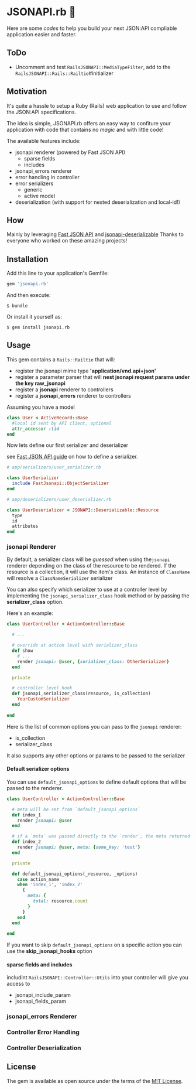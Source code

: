 # JSONAPI.rb :electric_plug:

Here are some _codes_ to help you build your next JSON:API compliable application
easier and faster.

## ToDo

* Uncomment and test `RailsJSONAPI::MediaTypeFilter`, add to the `RailsJSONAPI::Rails::Railtie`#initializer

## Motivation

It's quite a hassle to setup a Ruby (Rails) web application to use and follow
the JSON:API specifications.

The idea is simple, JSONAPI.rb offers an easy way to confiture your application
with code that contains no _magic_ and with little code!

The available features include:

* jsonapi renderer (powered by Fast JSON API)
  * sparse fields
  * includes
* jsonapi_errors renderer
* error handling in controller
* error serializers
  * generic
  * active model
* deserialization (with support for nested deserialization and local-id!)

## How

Mainly by leveraging [Fast JSON API](https://github.com/Netflix/fast_jsonapi) and [jsonapi-deserializable](https://github.com/jsonapi-rb/jsonapi-deserializable)
Thanks to everyone who worked on these amazing projects!

## Installation

Add this line to your application's Gemfile:

```ruby
gem 'jsonapi.rb'
```

And then execute:

    $ bundle

Or install it yourself as:

    $ gem install jsonapi.rb

## Usage

This gem contains a `Rails::Railtie` that will:

* register the jsonapi mime type **'application/vnd.api+json'**
* register a parameter parser that will **nest jsonapi request params under the key raw_jsonapi**
* register a **jsonapi** renderer to controllers
* register a **jsonapi_errors** renderer to controllers

Assuming you have a model

```ruby
class User < ActiveRecord::Base
  #local id sent by API client, optional
  attr_accessor :lid
end
```

Now lets define our first serializer and deserializer

see [Fast JSON API guide](https://github.com/Netflix/fast_jsonapi#serializer-definition)
on how to define a serializer.

```ruby
# app/serializers/user_serializer.rb

class UserSerializer
  include FastJsonapi::ObjectSerializer
end
```

```ruby
# app/deserializers/user_deserializer.rb

class UserDeserializer < JSONAPI::Deserializable::Resource
  type
  id
  attributes
end
```

### jsonapi Renderer

By default, a serializer class will be *guessed* when using the`jsonapi` renderer depending on the class of the resource to be rendered. If the resource is a collection, it will use the item's class. An instance of `ClassName` will resolve a `ClassNameSerializer` serializer

You can also specify which serializer to use at a controller level by implementing the `jsonapi_serializer_class` hook method or by passing the **serializer_class** option.

Here's an example:

```ruby
class UserController < ActionController::Base

  # ...

  # override at action level with serializer_class
  def show
    # ...
    render jsonapi: @user, {serializer_class: OtherSerializer}
  end

  private

  # controller level hook
  def jsonapi_serializer_class(resource, is_collection)
    YourCustomSerializer
  end
  
end
```

Here is the list of common options you can pass to the `jsonapi` renderer:

* is_collection
* serializer_class

It also supports any other options or params to be passed to the serializer

#### Default serializer options

You can use `default_jsonapi_options` to define default options that will be passed to the renderer.

```ruby
class UserController < ActionController::Base

  # meta will be set from `default_jsonapi_options`
  def index_1
    render jsonapi: @user
  end

  # if a `meta` was passed directly to the `render`, the meta returned from default_jsonapi_options will be ignored. You'll need to merge them manually with the `options` argument passed to `default_jsonapi_options`
  def index_2
    render jsonapi: @user, meta: {some_key: 'test'}
  end

  private

  def default_jsonapi_options(_resource, _options)
    case action_name
    when 'index_1', 'index_2'
      {
        meta: {
          total: resource.count
        }
      }
    end
  end
  
end
```

If you want to skip `default_jsonapi_options` on a specific action you can use the **skip_jsonapi_hooks** option

#### sparse fields and includes

includint `RailsJSONAPI::Controller::Utils` into your controller will give you access to

* jsonapi_include_param
* jsonapi_fields_param

### jsonapi_errors Renderer

### Controller Error Handling

<!-- `RailsJSONAPI::Controller::Errors` provides a basic error handling. It will generate a valid
error response on exceptions from strong parameters, on generic errors or
when a record is not found.

To render the validation errors, just pass it to the error renderer.

To use an exception notifier, overwrite the
`render_jsonapi_internal_server_error` method in your controller.

Here's an example:

```ruby
class MyController < ActionController::Base
  include JSONAPI::Errors

  def update
    record = Model.find(params[:id])

    if record.update(params.require(:data).require(:attributes).permit!)
      render jsonapi: record
    else
      render jsonapi_errors: record.errors, status: :unprocessable_entity
    end
  end

  private

  def render_jsonapi_internal_server_error(exception)
    # Call your exception notifier here. Example:
    # Raven.capture_exception(exception)
    super(exception)
  end
end
``` -->

### Controller Deserialization

<!-- `JSONAPI::Deserialization` provides a helper to transform a `JSONAPI` document
into a flat dictionary that can be used to update an `ActiveRecord::Base` model.

Here's an example using the `jsonapi_deserialize` helper:

```ruby
class MyController < ActionController::Base
  include JSONAPI::Deserialization

  def update
    model = MyModel.find(params[:id])

    if model.update(jsonapi_deserialize(params, only: [:attr1, :rel_one]))
      render jsonapi: model
    else
      render jsonapi_errors: model.errors, status: :unprocessable_entity
    end
  end
end
```

The `jsonapi_deserialize` helper accepts the following options:

 * `only`: returns exclusively attributes/relationship data in the provided list
 * `except`: returns exclusively attributes/relationship which are not in the list
 * `polymorphic`: will add and detect the `_type` attribute and class to the
   defined list of polymorphic relationships

This functionality requires support for _inflections_. If your project uses
`active_support` or `rails` you don't need to do anything. Alternatively, we will
try to load a lightweight alternative to `active_support/inflector` provided
by the `dry/inflector` gem, please make sure it's added if you want to benefit
from this feature. -->

## License

The gem is available as open source under the terms of the
[MIT License](https://opensource.org/licenses/MIT).
